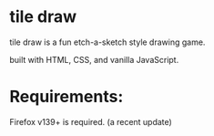 # tile draw

tile draw is a fun etch-a-sketch style drawing game.

built with HTML, CSS, and vanilla JavaScript.

# Requirements:

Firefox v139+ is required. (a recent update)